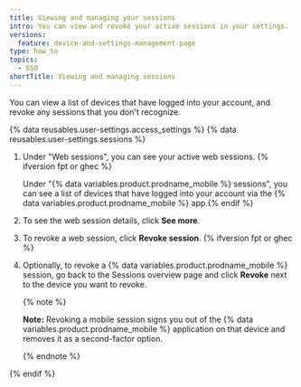 ```yaml
---
title: Viewing and managing your sessions
intro: You can view and revoke your active sessions in your settings.
versions:
  feature: device-and-settings-management-page
type: how_to
topics:
  - SSO
shortTitle: Viewing and managing sessions
---
```


You can view a list of devices that have logged into your account, and revoke any sessions that you don't recognize.

{% data reusables.user-settings.access_settings %}
{% data reusables.user-settings.sessions %}
1. Under "Web sessions", you can see your active web sessions.
{% ifversion fpt or ghec %}

   Under "{% data variables.product.prodname_mobile %} sessions", you can see a list of devices that have logged into your account via the {% data variables.product.prodname_mobile %} app.{% endif %}
1. To see the web session details, click **See more**.
1. To revoke a web session, click **Revoke session**.
{% ifversion fpt or ghec %}
1. Optionally, to revoke a {% data variables.product.prodname_mobile %} session, go back to the Sessions overview page and click **Revoke** next to the device you want to revoke. 

    {% note %}

    **Note:** Revoking a mobile session signs you out of the {% data variables.product.prodname_mobile %} application on that device and removes it as a second-factor option. 

    {% endnote %}
    
{% endif %}
